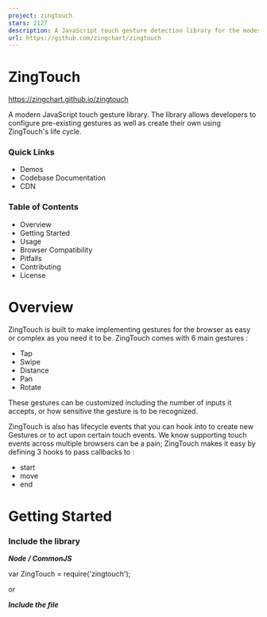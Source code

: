 ```yaml
---
project: zingtouch
stars: 2127
description: A JavaScript touch gesture detection library for the modern web
url: https://github.com/zingchart/zingtouch
---
```


ZingTouch
=========

https://zingchart.github.io/zingtouch

A modern JavaScript touch gesture library. The library allows developers to configure pre-existing gestures as well as create their own using ZingTouch's life cycle.

### Quick Links

-   Demos
-   Codebase Documentation
-   CDN

### Table of Contents

-   Overview
-   Getting Started
-   Usage
-   Browser Compatibility
-   Pitfalls
-   Contributing
-   License

Overview
========

ZingTouch is built to make implementing gestures for the browser as easy or complex as you need it to be. ZingTouch comes with 6 main gestures :

-   Tap
-   Swipe
-   Distance
-   Pan
-   Rotate

These gestures can be customized including the number of inputs it accepts, or how sensitive the gesture is to be recognized.

ZingTouch is also has lifecycle events that you can hook into to create new Gestures or to act upon certain touch events. We know supporting touch events across multiple browsers can be a pain; ZingTouch makes it easy by defining 3 hooks to pass callbacks to :

-   start
-   move
-   end

Getting Started
===============

### Include the library

_**Node / CommonJS**_

var ZingTouch \= require('zingtouch');

or

_**Include the file**_

<script src\='./path/to/zingtouch.min.js'\></script\>

or

_**ES6**_

import ZingTouch from 'zingtouch';

### Create a Region

var zt \= new ZingTouch.Region(document.body);

### Bind an element to a gesture

var myElement \= document.getElementById('my-div');

zt.bind(myElement, 'tap', function(e){
	//Actions here
}, false);

Usage
=====

Table of Contents
-----------------

**Constructs**

-   Region

**Gestures**

-   Tap
-   Pan
-   Swipe
-   Distance
-   Rotate
-   Gesture

**Methods**

-   Region.bind
-   Region.bindOnce
-   Region.unbind
-   Region.register
-   Region.unregister

Constructs
----------

### Region

new Region(element, \[capture\], \[preventDefault\])

-   element - The element to set the listener upon
-   capture - Whether the region listens for captures or bubbles.
-   preventDefault - Disables browser functionality such as scrolling and zooming over the region.

Regions specify an area to listen for all window events. ZingTouch needs to listen to all window events in order to determine if a gesture is recognized. Note that you can reuse regions for multiple elements and gesture bindings. They simply specify an area where to listen for gestures.

Suppose you had an element that you wanted to track gestures on. We set the region on that element along with binding it to a gesture.

var touchArea \= document.getElementById('toucharea');
var myRegion \= new ZingTouch.Region(touchArea);

myRegion.bind(touchArea, 'swipe', function(e){
	console.log(e.detail);
});

The shaded area in blue shows the area where ZingTouch will now listen for events such as touchstart, touchmove, touchend, etc.

But humans aren't perfect. Suppose the element #toucharea were to listen for the `Swipe` gesture. The tracking of the window events will stop when the user reaches the edges of #toucharea. But what if the user didn't finish until say 10-50px _**outside**_ the element? Regions are here to help.

Suppose you set the Region to the parent of the #toucharea element instead.

var parentTouchArea \= document.getElementById('parent-toucharea')
var touchArea \= document.getElementById('toucharea')
var myRegion \= new ZingTouch.Region(parentTouchArea);

myRegion.bind(touchArea, 'swipe', function(e){
	console.log(e.detail);
});

ZingTouch now tracks the swipe gesture inside the `#toucharea` element AND the #parent-toucharea. This allows some forgiveness when the user tries to swipe on the `#toucharea`, but lifts their finger somewhere in the `#parent-toucharea`.

**Note:** The swipe gesture can only be initiated on the area it is bound to. This means the user has to being touching the `#toucharea` element first, but can move out and end within `#parent-toucharea` and including `#toucharea`.

### Multiple Regions

Regions only are aware of themselves and their contents, not across regions. This allows for control at a larger scale so you can group similar gestures together. While you can throw a Region on top of the `document.body`, we suggest splitting up your application into regions for better performance -- the less bindings a single region has to iterate through to detect a gesture, the better.

Gestures
--------

Gesture classes can be instatiated to generate modified versions.

### Tap

A tap is detected when the user touches the screen and releases in quick succession.

#### Options

-   `options.maxDelay` _optional_ - The maximum delay between a start and end event. This number is measured in milliseconds.
    -   default: 300
-   `options.numInputs` _optional_ - The number of inputs to trigger the tap event.
    -   default: 1
-   `options.tolerance` _optional_ - A tolerance value which allows the user to move their finger about a radius measured in pixels. This allows the Tap gesture to be triggered more easily since a User might move their finger slightly during a tap event.
    -   default: 10

#### Example

new ZingTouch.Tap({
	maxDelay: 200,
	numInputs: 2,
	tolerance: 125
})

#### Emits

-   `interval` - a time measured in milliseconds between the start of the gesture, and the end.

* * *

### Swipe

A swipe is detected when the user touches the screen and moves in a relatively increasing velocity, leaving the screen at some point before it drops below a certain velocity.

#### Options

-   `options.numInputs` _optional_ - The number of inputs to trigger the event.
    -   Default: 1
-   `options.escapeVelocity` _optional_ - The minimum velocity (px/ms) that the gesture has to obtain by the end event.
    -   Default: 0.2
-   `options.maxRestTime` _optional_ - The amount of time allowed in milliseconds inbetween events before a the motion becomes inelligible to be a swipe.
    -   Default: 100

#### Example

new ZingTouch.Swipe({
	numInputs: 2,
	maxRestTime: 100,
	escapeVelocity: 0.25
});

#### Emits

An array of data objects containing:

-   `velocity` - The value in units of pixels per millisecond the gesture was travelling until it's ending point.
-   `currentDirection` - The angle the swipe ended at in degrees, relative to the unit circle. (e.g. straight down is 270deg while straight left is 180deg).

Each index represents an input that participated in the event.

* * *

### Distance

A distance gesture is detected when the user has two inputs on the screen moving either closer or away from the other input.

#### Example

new ZingTouch.Distance()

#### Emits

-   `distance` - The distance in pixels between the two inputs.
-   `center` - The X/Y coordinates of the gesture's center
-   `change` - The amount of pixels changed from the last emitted event. Positive implies an "expand" gesture while a negative value implies a "pinch".

### Pan

A pan is detected when the user touches the screen and moves about the area.

#### Options

-   `options.numInputs` _optional_ - The number of inputs to trigger the event.
    -   Default: 1
-   `options.threshold` _optional_ - The minimum number of pixels the input has to move to trigget this gesture.
    -   Default: 1

#### Example

new ZingTouch.Pan({
	numInputs: 2
})

#### Emits

An array of data objects containing:

-   `distanceFromOrigin` - The distance in pixels traveled from the current position from the starting position.
-   `directionFromOrigin` - The angle of the pan in degrees, relative to the unit circle.(e.g. straight down is 270deg while straight left is 180deg). The starting point of where the input began during the "start" event denotes the origin point.
-   `currentDirection` - The angle of the pan gesture in degrees, relative to the unit circle. The previously emitted point is used as an origin point.

Each index represents an input that participated in the event.

* * *

### Rotate

A Rotate is detected when:

-   the user has two inputs moving about a circle on the edges of a diameter.
-   the user has one input moving in a circular motion around the center point of the bound target element.

#### Example

new ZingTouch.Rotate()

#### Emits

-   `angle` - The angle of the initial right most input, in relation to the unit circle.
-   `distanceFromOrigin` - The angular distance travelled by the initial right most input.
-   `distanceFromLast` - The change of angle between the last position and the current position. Positive denotes a counter-clockwise motion, while negative denotes a clockwise motion.

* * *

### Gesture

A generic gesture. By default, this gesture does not emit but is useful for hooking into ZingTouch's life cycle. See ZingTouch Life Cycle for more information.

#### Example

new ZingTouch.Gesture()

Methods
-------

### Region.bind(element, gesture, handler, \[capture\])

Binds a single element to a gesture, executing the handler when the gesture is emitted.

**Parameters**

-   element - A DOM element
-   gesture - Either the key (string) of a default or registered gesture, or an instance of the `Gesture` class itself.
-   handler - A function to be called every time the gesture is emitted.
    -   The handler function has an Event object emitted from the CustomEvent interface. Any information relavant to the gesture will be in `event.detail`.
-   `capture` - An optional boolean to designate the event to be fired on the capture or bubbling phase.

**Example #1**

var myRegion \= new ZingTouch.Region(document.body);
var myElement \= document.getElementById('some-div');

myRegion.bind(myElement, 'tap', function(e) {
	console.log('Tap gesture emitted: ' + e.detail.interval);
});

**Example #2**

var myElement \= document.getElementById('some-div');
var myTapGesture \= new ZingTouch.Tap({ maxDelay : 100 });
var myRegion \= new ZingTouch.Region(document.body);

myRegion.bind(myElement, myTapGesture, function(e) {
	console.log('Custom Tap gesture emitted: ' + e.detail.interval);
}, false);

**Notes**

1.  Instance Gestures that are passed to bind will be stored and maintained in memory, therefore it is reccomended to reuse gestures object where possible, or to use the `Region.register` syntax -- they essentially do the same thing. Either works fine, but try to avoid using the following pattern where an instance variable is created at every bind :

//Poor performance
var delay \= 100;
for (var i \= 0; i < 100; i++){
	myRegion.bind(myElement, new ZingTouch.Tap({maxDelay : delay}),function(e){...});
}

//Better performance
var delay \= 100;
var customTap \= new ZingTouch.Tap({maxDelay : delay});
for (var i \= 0; i < 100; i++){
	myRegion.bind(myElement, customTap, function(e){...});
}

* * *

### Region.bind(element)

Passing a qualified DOM element to the bind function will return an object that can be chainable with the 6 main gestures, or any other gestures that you may have registered with `Region.register`

**Parameters**

-   element - A DOM element

**Returns**

-   A chainable object that takes two parameters :
    -   `handler` - A function to be called every time the gesture is emitted.
        
        -   The chainable object has 6 methods available at all times : `.tap()` ,`.swipe()` ,`.pinch()` ,`.expand()` ,`.pan()` ,`.rotate()`. Custom Gesture are accessible using the `ZingTouch.register` method.
        -   The handler function has an Event object emitted from the CustomEvent interface. Any information relavant to the gesture will be in `event.detail`.
    -   `capture` - An optional boolean to designate the event to be fired on the capture or bubbling phase.
        

**Example**

var myElement \= document.getElementById('mydiv');
var myRegion \= new ZingTouch.Region(myElement);
var chainableObject \= myRegion.bind(myElement);

chainableObject
	.tap(function(e){
		console.log(e.detail);
	})
	.swipe(function(e){
		console.log(e.detail);
	}, true)

* * *

### Region.bindOnce()

Identical to both method signatures of bind, but is "bound once" meaning the event will only be captured once before it is destroyed.

See Region.bind

* * *

### Region.unbind(element, \[gesture\])

Unbinds an element from a specific gesture, or all gestures if none is specified.

**Parameters**

-   `element` - A DOM element
-   `gesture` _optional_ - Either a registered gesture's key (String) or the gesture object used to bind the element.

**Returns**

-   array - An array of bindings containing the gestures that were unbound.

**Examples**

Unbind from a specific gesture

var myElement \= document.getElementById('mydiv');
myRegion.unbind(myElement, 'tap');

Unbind from all gestures

var myElement \= document.getElementById('mydiv');
myRegion.unbind(myElement);

Unbind from a gesture instance.

var myElement \= document.getElementById('mydiv');
var myRegion \= new ZingTouch.Region(document.body);
var myTapGesture \= new ZingTouch.Tap({ maxDelay : 100 });

myRegion.bind(myElement, myTapGesture, function(e) {});

myRegion.unbind(myElement, myTapGesture);

* * *

### Region.register(key, gesture)

Register a gesture of the Gesture class to each Region. Allows the newly registered Gesture to be accessible in the bind/unbind syntax including the chainable object of bind.

**Parameters**

-   `key` - A string to identify the new gesture.
-   `gesture` - An instance of the Gesture class

**Returns**

-   The gesture object registered

**Examples**

var myTapGesture \= new ZingTouch.Tap({ maxDelay : 60 });

var myRegion \= new ZingTouch.Region(document.body);
myRegion.register('shortTap', myTapGesture);

And the usages :

myRegion.bind(myElement, 'shortTap', function(e){});

myRegion.bind(myElement).shortTap(function(e){});

* * *

### Region.unregister(key)

Unregisters a gesture that was previously registered. Unregistering a gesture will automatically unbind any elements that were bound to this gesture.

**Parameters**

-   `key` - A string to identify the gesture that will be unregistered.

**Returns**

-   The gesture that was unregistered.

**Example**

myRegion.unregister('shortTap');

* * *

ZingTouch Life Cycle
====================

Utilizing ZingTouch's life cycle (start, move, end) allows you to create new gestures and to interface with the mobile event cycle in a much finer detail. It will allow you to hook into events and to apply external functions during events. Imagine the `Pan` gesture allowing in-between events to be triggered:

-   Pan - start
-   Pan - move
-   Pan - end
-   Pan -> Event detected.

The syntax for utilizing the life cycle is still to be determined, but will be released in the near future.

* * *

Pitfalls
========

**Binding an event and DOM mutation to an element** ZingTouch treats a gesture as a non-mutable event, meaning that the element is bound to is not expected to change between the start and end. Binding a transformation of an element's bounding box to the middle of a gesture event could provide unwanted results.

Example: Binding a pan event directly to an element that you want to move around every time the callback is fired. The initial state of when the gesture was registered changes throughout the event, and the initial reference point is no longer valid.

Solution: Attach the gesture listener to a non-mutating element such as a parent container, and modify your target element in the callback. This will provide a more predictable state that zingtouch can recognize.
--------------------------------------------------------------------------------------------------------------------------------------------------------------------------------------------------------------------

Contributing
============

**Build dependencies**

-   Build Tool: Webpack
    -   `npm install -g webpack`
-   ES6 translator : Babel

**Comments and Documentation**

-   We follow JSDoc guidelines but utilize ESDoc to output documentation. We find ESDoc to be friendlier with ES6/class structured codebases.

**Testing**

-   Mocha
-   Chai (Expect)

### npm scripts

-   `npm run build:dev` - Builds the unminified library with webpack
-   `npm run build:prod` - Builds the minified library with webpack
-   `npm run docs` - Builds the docs with esdocs
-   `npm run test` - Run the tests

Browser Compatibility
---------------------

Below is a list of confirmed browser and device compatibility that I have confirmed either though the physical device or by way of a Virtual Machine. If you have any issues or would like to contribute to this list, please pull request onto this readme file.

**Confirmed browser compatibility with:**

-   Chrome 22+
-   Firefox 18+
-   Safari 7+
-   Edge 13+

**Tested/ Developed on :**

-   iPhone 4, 5, 6, 6+
-   iPad Pro
-   Samsung Galaxy s6
-   Microsoft Surface Book

* * *

License
=======

MIT License

© 2017 ZingChart, Inc.
